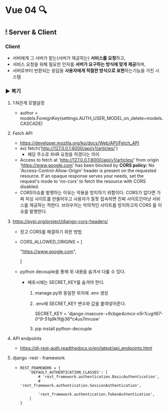 # Vue 04 🔍



## 🕯 Server & Client

### Client

- 서버에게 그 서버가 맡는(서버가 제공하는) **서비스를 요청**하고,
- 서비스 요청을 위해 필요한 인자를 **서버가 요구하는 방식에 맞게 제공**하며,
- 서버로부터 반환되는 응답을 **사용자에게 적절한 방식으로 표현**하는기능을 가진 시스템





### ▶ 복기

1. 1:N관계 모델설정
   - author = models.ForeignKey(settings.AUTH_USER_MODEL,on_delete=models.CASCADE)

2. Fetch API
   - https://developer.mozilla.org/ko/docs/Web/API/Fetch_API
   - ex) fetch('http://127.0.0.1:8000/api/v1/articles/')
     - 해당 주소로 XHR 요청을 하겠다는 의미
   - Access to fetch at 'http://127.0.0.1:8000/api/v1/articles/' from origin 'https://www.google.com' has been blocked by **CORS policy:** No 'Access-Control-Allow-Origin' header is present on the requested resource. If an opaque response serves your needs, set the request's mode to 'no-cors' to fetch the resource with CORS disabled.
   - CORS이슈를 발행하는 이유는 악용을 방지하기 위함이다. CORS가 없다면 가짜 피싱 사이트를 만들어두고 사용자가 잘못 접속하면 진짜 사이트인마냥 서비스를 제공하는 척한다. 브라우저는 악의적인 사이트를 방지하고자 CORS 를 이슈를 발행한다. 

3. https://pypi.org/project/django-cors-headers/

   - 장고 CORS를 해결하기 위한 방법

   - CORS_ALLOWED_ORIGINS = [

       "https://www.google.com",

     ]

   - python decouple을 통해 위 내용을 숨겨서 다룰 수 있다. 

     - 배포시에는 SECRET_KEY를 숨겨야 한다. 

       1. manage.py와 동일한 위치에 .env 생성

       2. .env에 SECRET_KEY 변수와 값을 붙여넣어준다.

          SECRET_KEY = 'django-insecure-+9cbge*4cmcx-n5r%vg!l67-0^9-51q9*k1f@36*c4us7mrusw'

       3. pip install python-decouple

       

4. API endpoints

   - https://dj-rest-auth.readthedocs.io/en/latest/api_endpoints.html

5. django -rest - framework

   - ```
     REST_FRAMEWORK = {
         'DEFAULT_AUTHENTICATION_CLASSES': [
             # 'rest_framework.authentication.BasicAuthentication',
             # 'rest_framework.authentication.SessionAuthentication',
             
             'rest_framework.authentication.TokenAuthentication',
         ]
     }
     ```